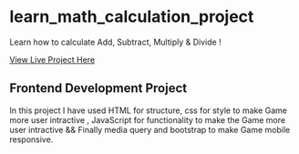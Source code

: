 # learn_math_calculation_project
Learn how to calculate Add, Subtract, Multiply &amp; Divide !

[View Live Project Here]()

## Frontend Development Project 

In this project I have used HTML for structure, css for style to make Game more user intractive , JavaScript for functionality to make the Game more user intractive && Finally media query and bootstrap to make Game mobile responsive.
